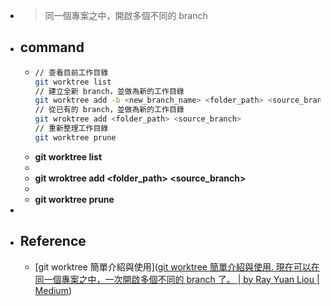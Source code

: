 - > 同一個專案之中，開啟多個不同的 branch
- ## command
	- ```bash
	  // 查看目前工作目錄
	  git worktree list
	  // 建立全新 branch，並做為新的工作目錄
	  git worktree add -b <new_branch_name> <folder_path> <source_branch>
	  // 從已有的 branch，並做為新的工作目錄
	  git wroktree add <folder_path> <source_branch>
	  // 重新整理工作目錄
	  git worktree prune
	  ```
	- **git worktree list**
	-
	- **git wroktree add <folder_path> <source_branch>**
	-
	- **git worktree prune**
-
- ## Reference
	- [git worktree 簡單介紹與使用]([git worktree 簡單介紹與使用. 現在可以在同一個專案之中，一次開啟多個不同的 branch 了。 | by Ray Yuan Liou | Medium](https://louis383.medium.com/git-worktree-%E7%B0%A1%E5%96%AE%E4%BB%8B%E7%B4%B9%E8%88%87%E4%BD%BF%E7%94%A8-876897c797bf))